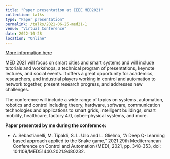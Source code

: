 ```yaml
---
title: "Paper presentation at IEEE MED2021"
collection: talks
type: "Paper presentation"
permalink: /talks/2021-06-25-med21-1
venue: "Virtual Conference"
date: 2022-10-28
location: "Online"
---
```


[More information here](http://ieeecss.org/event/29th-mediterranean-conference-control-and-automation)

MED 2021 will focus on smart cities and smart systems and will include tutorials and workshops, a technical program of presentations, keynote lectures, and social events. It offers a great opportunity for academics, researchers, and industrial players working in control and automation to network together, present research progress, and addresses new challenges.

The conference will include a wide range of topics on systems, automation, robotics and control including theory, hardware, software, communication technologies and applications to smart grids, intelligent buildings, smart mobility, healthcare, factory 4.0, cyber-physical systems, and more.

**Paper presented by me during the conference:**
- A. Sebastianelli, M. Tipaldi, S. L. Ullo and L. Glielmo, “A Deep Q-Learning based approach applied to the Snake game,” 2021 29th Mediterranean Conference on Control and Automation (MED), 2021, pp. 348-353, doi: 10.1109/MED51440.2021.9480232.

